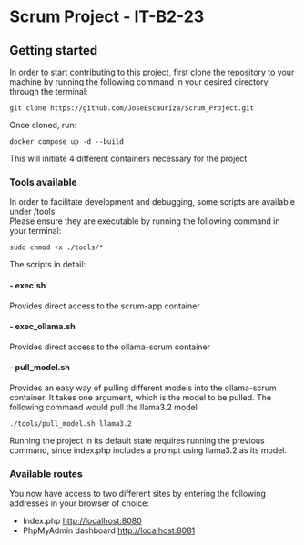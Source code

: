 # Scrum Project - IT-B2-23

## Getting started
In order to start contributing to this project, first clone the repository to your machine by running the following command in your desired directory through the terminal:
```shell
git clone https://github.com/JoseEscauriza/Scrum_Project.git
```

Once cloned, run:
```shell
docker compose up -d --build
```

This will initiate 4 different containers necessary for the project.

### Tools available

In order to facilitate development and debugging, some scripts are available under /tools  
Please ensure they are executable by running the following command in your terminal:
```shell
sudo chmod +x ./tools/*
```
The scripts in detail:
#### - exec.sh
Provides direct access to the scrum-app container

#### - exec_ollama.sh
Provides direct access to the ollama-scrum container

#### - pull_model.sh
Provides an easy way of pulling different models into the ollama-scrum container.
It takes one argument, which is the model to be pulled. The following command would pull the llama3.2 model
```shell
./tools/pull_model.sh llama3.2
```
Running the project in its default state requires running the previous command, since index.php includes a prompt using llama3.2 as its model.

### Available routes

You now have access to two different sites by entering the following addresses in your browser of choice:
- Index.php [http://localhost:8080](http://localhost:8080)
- PhpMyAdmin dashboard [http://localhost:8081](http://localhost:8081)

